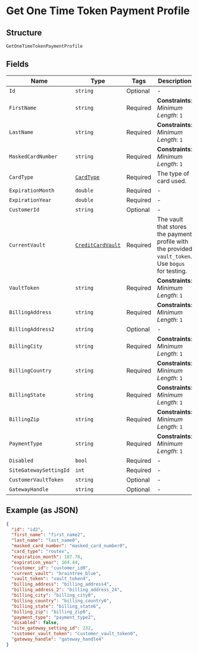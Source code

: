 
# Get One Time Token Payment Profile

## Structure

`GetOneTimeTokenPaymentProfile`

## Fields

| Name | Type | Tags | Description |
|  --- | --- | --- | --- |
| `Id` | `string` | Optional | - |
| `FirstName` | `string` | Required | **Constraints**: *Minimum Length*: `1` |
| `LastName` | `string` | Required | **Constraints**: *Minimum Length*: `1` |
| `MaskedCardNumber` | `string` | Required | **Constraints**: *Minimum Length*: `1` |
| `CardType` | [`CardType`](../../doc/models/card-type.md) | Required | The type of card used. |
| `ExpirationMonth` | `double` | Required | - |
| `ExpirationYear` | `double` | Required | - |
| `CustomerId` | `string` | Optional | - |
| `CurrentVault` | [`CreditCardVault`](../../doc/models/credit-card-vault.md) | Required | The vault that stores the payment profile with the provided `vault_token`. Use `bogus` for testing. |
| `VaultToken` | `string` | Required | **Constraints**: *Minimum Length*: `1` |
| `BillingAddress` | `string` | Required | **Constraints**: *Minimum Length*: `1` |
| `BillingAddress2` | `string` | Optional | - |
| `BillingCity` | `string` | Required | **Constraints**: *Minimum Length*: `1` |
| `BillingCountry` | `string` | Required | **Constraints**: *Minimum Length*: `1` |
| `BillingState` | `string` | Required | **Constraints**: *Minimum Length*: `1` |
| `BillingZip` | `string` | Required | **Constraints**: *Minimum Length*: `1` |
| `PaymentType` | `string` | Required | **Constraints**: *Minimum Length*: `1` |
| `Disabled` | `bool` | Required | - |
| `SiteGatewaySettingId` | `int` | Required | - |
| `CustomerVaultToken` | `string` | Optional | - |
| `GatewayHandle` | `string` | Optional | - |

## Example (as JSON)

```json
{
  "id": "id2",
  "first_name": "first_name2",
  "last_name": "last_name0",
  "masked_card_number": "masked_card_number0",
  "card_type": "routex",
  "expiration_month": 187.78,
  "expiration_year": 164.44,
  "customer_id": "customer_id0",
  "current_vault": "braintree_blue",
  "vault_token": "vault_token4",
  "billing_address": "billing_address4",
  "billing_address_2": "billing_address_24",
  "billing_city": "billing_city0",
  "billing_country": "billing_country6",
  "billing_state": "billing_state6",
  "billing_zip": "billing_zip0",
  "payment_type": "payment_type2",
  "disabled": false,
  "site_gateway_setting_id": 232,
  "customer_vault_token": "customer_vault_token0",
  "gateway_handle": "gateway_handle4"
}
```

